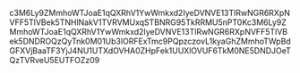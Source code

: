 c3M6Ly9ZMmhoWTJoaE1qQXRhV1YwWmkxd2IyeDVNVE13TlRwNGR6RXpNVFF5TlVBek5TNHlNakV1TVRVMUxqSTBNRG95TkRRMU5nPT0Kc3M6Ly9ZMmhoWTJoaE1qQXRhV1YwWmkxd2IyeDVNVE13TlRwNGR6RXpNVFF5TlVBek5DNDROQzQyTnk0M01Ub3lORFExTmc9PQpzczovL1kyaGhZMmhoTWpBdGFXVjBaaTF3YjJ4NU1UTXdOVHA0ZHpFek1UUXlOVUF6TkM0NE5DNDJOeTQzTVRveU5EUTFOZz09
